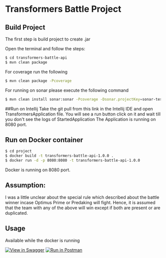 # Transformers Battle Project


## Build Project

The first step is build project to create .jar

Open the terminal and follow the steps:

```bash
$ cd transformers-battle-api
$ mvn clean package
```
For coverage run the following

```bash
$ mvn clean package -Pcoverage
```
For running on sonar please execute the following command

```bash
$ mvn clean install sonar:sonar -Pcoverage -Dsonar.projectKey=sonar-test -Dsonar.host.url=http://localhost:9000 -Dsonar.login=8afa47eab95751af35c548ecff5c8ba0e9cb9aad 
```

##Run on Intellij
Take the git pull from this link  in the Intellij IDE and open TransformersApplication file.
You will see a run button click on it and wait till you don't see the logs of StartedApplication
The Application is running on 8080 port.

## Run on Docker container

```bash
$ cd project
$ docker build -t transformers-battle-api-1.0.0 .
$ docker run -d -p 8080:8080 -t transformers-battle-api-1.0.0
```

Docker is running on 8080 port.

## Assumption:
I was a little unclear about the special rule which described about the battle winner incase Optimus Prime or Predaking will fight.
Hence, it is assumed that the team with any of the above will win except if both are present or are duplicated.

## Usage


Available while the docker is running

[![View in Swagger](https://raw.githubusercontent.com/jessemillar/view-in-swagger-button/03073fe128d35adfcad35b03b853aa76cfdd9002/button.svg)](http://localhost:8080/transformers-battle-api/swagger-ui/index.html?configUrl=/transformers-battle-api/api-docs/swagger-config#/)
[![Run in Postman](https://run.pstmn.io/button.svg)](https://app.getpostman.com/run-collection/4fa3115297cde4d8f249)

